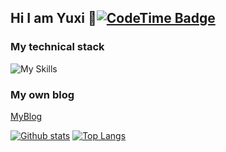 ## Hi I am Yuxi 👋[![CodeTime Badge](https://img.shields.io/endpoint?style=social&color=222&url=https%3A%2F%2Fapi.codetime.dev%2Fshield%3Fid%3D23023%26project%3D%26in=0)](https://codetime.dev)

### My technical stack

![My Skills](https://skillicons.dev/icons?i=js,ts,nodejs,vue,vite,rollup,rust,vitest,go,python,java,spring&perline=6)

### My own blog

[MyBlog](https://course.pink/#/home)

[![Github stats](https://github-readme-stats.vercel.app/api?username=yuxi-ovo&show_icons=true&include_all_commits=true)](https://github.com/yuxi-ovo/github-readme-stats)
[![Top Langs](https://github-readme-stats.vercel.app/api/top-langs/?username=yuxi-ovo&layout=compact)](https://github.com/YourUsername/github-readme-stats)

​	
